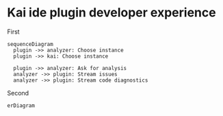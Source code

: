 # Kai ide plugin developer experience




First
```mermaid
sequenceDiagram
  plugin ->> analyzer: Choose instance
  plugin ->> kai: Choose instance

  plugin ->> analyzer: Ask for analysis
  analyzer ->> plugin: Stream issues
  analyzer ->> plugin: Stream code diagnostics

```

Second
```mermaid
erDiagram

```
